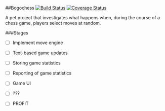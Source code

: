 ##Bogochess [![Build Status](https://travis-ci.org/jsec/bogochess.svg?branch=master)](https://travis-ci.org/jsec/bogochess) [![Coverage Status](https://coveralls.io/repos/github/jsec/bogochess/badge.svg?branch=master)](https://coveralls.io/github/jsec/bogochess?branch=master)

A pet project that investigates what happens when, during the course of a chess game, players select moves at random.

###Stages
- [ ] Implement move engine
- [ ] Text-based game updates
- [ ] Storing game statistics
- [ ] Reporting of game statistics
- [ ] Game UI
- [ ] ???
- [ ] PROFIT

